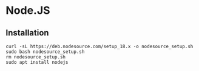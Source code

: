# Node.JS

## Installation
```
curl -sL https://deb.nodesource.com/setup_18.x -o nodesource_setup.sh
sudo bash nodesource_setup.sh
rm nodesource_setup.sh
sudo apt install nodejs
```
